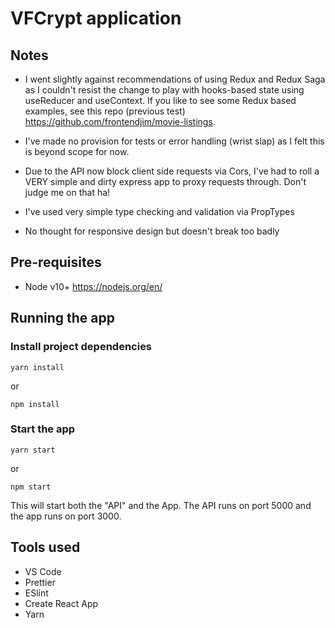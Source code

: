 # VFCrypt application

## Notes

- I went slightly against recommendations of using Redux and Redux Saga as I couldn't resist the change to play with hooks-based state using useReducer and useContext. If you like to see some Redux based examples, see this repo (previous test) https://github.com/frontendjim/movie-listings.

- I've made no provision for tests or error handling (wrist slap) as I felt this is beyond scope for now.

- Due to the API now block client side requests via Cors, I've had to roll a VERY simple and dirty express app to proxy requests through. Don't judge me on that ha!

- I've used very simple type checking and validation via PropTypes

- No thought for responsive design but doesn't break too badly

## Pre-requisites

- Node v10+ https://nodejs.org/en/

## Running the app

### Install project dependencies

```
yarn install
```

or

```
npm install
```

### Start the app

```
yarn start
```

or

```
npm start
```

This will start both the "API" and the App. The API runs on port 5000 and the app runs on port 3000.

## Tools used

- VS Code
- Prettier
- ESlint
- Create React App
- Yarn
